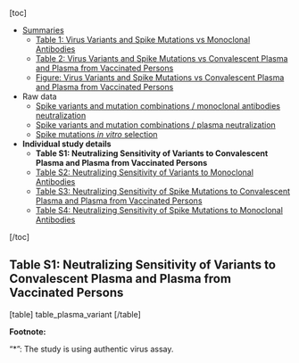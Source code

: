 [toc]

- [Summaries](/page/susceptibility-data/#summaries)
  - [Table 1: Virus Variants and Spike Mutations vs Monoclonal Antibodies](/page/susceptibility-data/#table.1.virus.variants.and.spike.mutations.vs.monoclonal.antibodies)
  - [Table 2: Virus Variants and Spike Mutations vs Convalescent Plasma and Plasma from Vaccinated Persons](/page/susceptibility-data/#table.2.virus.variants.and.spike.mutations.vs.convalescent.plasma.and.plasma.from.vaccinated.persons)
  - [Figure: Virus Variants and Spike Mutations vs Convalescent Plasma and Plasma from Vaccinated Persons](/page/susceptibility-data/#figure.virus.variants.and.spike.mutations.vs.convalescent.plasma.and.plasma.from.vaccinated.persons)
- Raw data
  - [Spike variants and mutation combinations / monoclonal antibodies neutralization](https://hivdb.github.io/covid-drdb-reports/resistance-dt.html#spike-variants-and-mutation-combinations-mab-neutralization)
  - [Spike variants and mutation combinations / plasma neutralization](https://hivdb.github.io/covid-drdb-reports/resistance-dt.html#spike-variants-and-mutation-combinations-plasma-neutralization)
  - [Spike mutations _in vitro_ selection](https://hivdb.github.io/covid-drdb-reports/resistance-dt.html#spike-mutation-invitro-selection-cp-and-mab)
- **Individual study details**
  - **Table S1: Neutralizing Sensitivity of Variants to Convalescent Plasma and Plasma from Vaccinated Persons**
  - [Table S2: Neutralizing Sensitivity of Variants to Monoclonal Antibodies](/page/susceptibility-data/mab-variant/)
  - [Table S3: Neutralizing Sensitivity of Spike Mutations to Convalescent Plasma and Plasma from Vaccinated Persons](/page/susceptibility-data/plasma-mutations/)
  - [Table S4: Neutralizing Sensitivity of Spike Mutations to Monoclonal Antibodies](/page/susceptibility-data/mab-mutations/)

[/toc]

## Table S1: Neutralizing Sensitivity of Variants to Convalescent Plasma and Plasma from Vaccinated Persons

[table]
table_plasma_variant
[/table]

**Footnote:**

“\*”: The study is using authentic virus assay.
